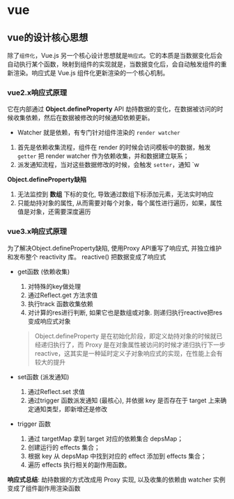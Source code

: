
# vue

## vue的设计核心思想
除了`组件化`，Vue.js 另一个核心设计思想就是`响应式`。它的本质是当数据变化后会自动执行某个函数，映射到组件的实现就是，当数据变化后，会自动触发组件的重新渲染。响应式是 Vue.js 组件化更新渲染的一个核心机制。

### vue2.x响应式原理
它在内部通过 __Object.defineProperty__ API 劫持数据的变化，在数据被访问的时候收集依赖，然后在数据被修改的时候通知依赖更新。
* Watcher 就是依赖，有专门针对组件渲染的 `render watcher`
1. 首先是依赖收集流程，组件在 render 的时候会访问模板中的数据，触发 `getter` 把 render watcher 作为依赖收集，并和数据建立联系；
2. 派发通知流程，当对这些数据修改的时候，会触发 `setter`，通知 `w


__Object.defineProperty缺陷__
1. 无法监控到 __数组__ 下标的变化, 导致通过数组下标添加元素，无法实时响应
2. 只能劫持对象的属性, 从而需要对每个对象，每个属性进行遍历，如果，属性值是对象，还需要深度遍历

### vue3.x响应式原理

为了解决Object.defineProperty缺陷, 使用Proxy API重写了响应式, 并独立维护和发布整个 reactivity 库。
reactive() 把数据变成了响应式

* get函数 (依赖收集)
  1. 对特殊的key做处理
  2. 通过Reflect.get 方法求值
  3. 执行track 函数收集依赖
  4. 对计算的res进行判断, 如果它也是数组或对象. 则递归执行reactive把res变成响应式对象

  > Object.defineProperty 是在初始化阶段，即定义劫持对象的时候就已经递归执行了，而 Proxy 是在对象属性被访问的时候才递归执行下一步 reactive，这其实是一种延时定义子对象响应式的实现，在性能上会有较大的提升
* set函数 (派发通知)
  1. 通过Reflect.set 求值
  2. 通过trigger 函数派发通知 (最核心), 并依据 key 是否存在于 target 上来确定通知类型，即新增还是修改

* trigger 函数

  1. 通过 targetMap 拿到 target 对应的依赖集合 depsMap；
  2. 创建运行的 effects 集合；
  3. 根据 key 从 depsMap 中找到对应的 effect 添加到 effects 集合；
  4. 遍历 effects 执行相关的副作用函数。

__响应式总结__: 
劫持数据的方式改成用 Proxy 实现, 以及收集的依赖由 watcher 实例变成了组件副作用渲染函数 
